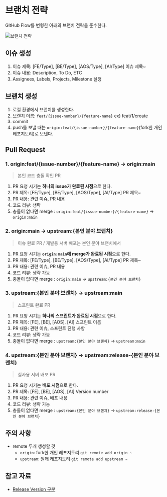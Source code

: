 # 브랜치 전략

GitHub Flow를 변형한 아래의 브랜치 전략을 준수한다.

![브랜치 전략](https://github.com/JNU-econovation/black-company/assets/114472483/544c0a7b-ba3c-4d72-8ae9-ee58448973d0)

## 이슈 생성

1. 이슈 제목: [FE/Type], [BE/Type], [AOS/Type], [AI/Type] 이슈 제목~
2. 이슈 내용: Description, To Do, ETC
3. Assignees, Labels, Projects, Milestone 설정

## 브랜치 생성

1. 로컬 환경에서 브랜치를 생성한다.
2. 브랜치 이름: `feat/{issue-number}/{feature-name}` ex) feat/1/create
3. commit
4. push를 보낼 때는 `origin:feat/{issue-number}/{feature-name}`(fork한 개인 레포지토리)로 보낸다.

## Pull Request

### 1. origin:feat/{issue-number}/{feature-name} → origin:main

> 본인 코드 충돌 확인 PR

1. PR 요청 시기는 **하나의 issue가 완료된 시점**으로 한다.
2. PR 제목: [FE/Type], [BE/Type], [AOS/Type], [AI/Type] PR 제목~
3. PR 내용: 관련 이슈, PR 내용
4. 코드 리뷰: 생략
5. 충돌이 없다면 merge : `origin:feat/{issue-number}/{feature-name}` → `origin:main`

### 2. origin:main → upstream:{본인 분야 브랜치}

> 이슈 완료 PR / 개발용 서버 배포는 본인 분야 브랜치에서

1. PR 요청 시기는 **`origin:main`에 merge가 완료된 시점**으로 한다.
2. PR 제목: [FE/Type], [BE/Type], [AOS/Type], [AI/Type] PR 제목~
3. PR 내용: 관련 이슈, PR 내용
4. 코드 리뷰: 생략 가능
5. 충돌이 없다면 merge : `origin:main` → `upstream:{본인 분야 브랜치}`

### 3. upstream:{본인 분야 브랜치} → upstream:main

> 스프린트 완료 PR

1. PR 요청 시기는 **하나의 스프린트가 완료된 시점**으로 한다.
2. PR 제목: [FE], [BE], [AOS], [AI] 스프린트 이름
3. PR 내용: 관련 이슈, 스프린트 진행 사항
4. 코드 리뷰: 생략 가능
5. 충돌이 없다면 merge : `upstream:{본인 분야 브랜치}` → `upstream:main`

### 4. upstream:{본인 분야 브랜치} → upstream:release-{본인 분야 브랜치}

> 실사용 서버 배포 PR

1. PR 요청 시기는 **배포 시점**으로 한다.
2. PR 제목: [FE], [BE], [AOS], [AI] Version number
3. PR 내용: 관련 이슈, 배포 내용
4. 코드 리뷰: 생략 가능
5. 충돌이 없다면 merge : `upstream:{본인 분야 브랜치}` → `upstream:release-{본인 분야 브랜치}`

## 주의 사항

- remote 두개 생성할 것
  - `origin`: fork한 개인 레포지토리 `git remote add origin ~`
  - `upstream`: 원래 레포지토리 `git remote add upstream ~`

## 참고 자료

- [Release Version 구분](https://tech.kakaoenterprise.com/113)
